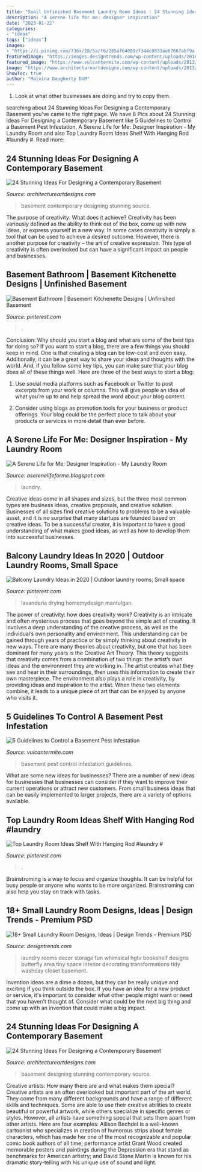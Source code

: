 ```yaml
---
title: "Small Unfinished Basement Laundry Room Ideas : 24 Stunning Ideas For Designing A Contemporary Basement"
description: "A serene life for me: designer inspiration"
date: "2023-01-22"
categories:
- "ideas"
tags: ["ideas"]
images:
- "https://i.pinimg.com/736x/28/5a/f6/285af64089cf344c0833ae67667abf9a.jpg"
featuredImage: "https://images.designtrends.com/wp-content/uploads/2016/10/04201231/Small-Laundry-Room-Wall-Decor-.jpeg"
featured_image: "https://www.vulcantermite.com/wp-content/uploads/2013/01/basement.jpg"
image: "https://www.architectureartdesigns.com/wp-content/uploads/2013/09/1429-630x415.jpg"
ShowToc: true
author: "Malvina Daugherty DVM"
---
```



1. Look at what other businesses are doing and try to copy them.

	

		
searching about 24 Stunning Ideas For Designing a Contemporary Basement you've came to the right page. We have 8 Pics about 24 Stunning Ideas For Designing a Contemporary Basement like 5 Guidelines to Control a Basement Pest Infestation, A Serene Life for Me: Designer Inspiration - My Laundry Room and also Top Laundry Room Ideas Shelf With Hanging Rod #laundry #. Read more:
		
    
## 24 Stunning Ideas For Designing A Contemporary Basement

<img loading=lazy src="https://www.architectureartdesigns.com/wp-content/uploads/2013/09/1429-630x415.jpg" onerror="this.onerror=null;this.src='https://tse4.mm.bing.net/th?id=OIP.adEu377n8ACWfbSa3Q4PyQEsDF&amp;pid=15.1';" alt="24 Stunning Ideas For Designing a Contemporary Basement">

_Source: architectureartdesigns.com_

>basement contemporary designing stunning source. 

	

The purpose of creativity: What does it achieve?
Creativity has been variously defined as the ability to think out of the box, come up with new ideas, or express yourself in a new way. In some cases creativity is simply a tool that can be used to achieve a desired outcome. However, there is another purpose for creativity – the art of creative expression. This type of creativity is often overlooked but can have a significant impact on people and businesses.

    
## Basement Bathroom | Basement Kitchenette Designs | Unfinished Basement

<img loading=lazy src="https://i.pinimg.com/736x/28/5a/f6/285af64089cf344c0833ae67667abf9a.jpg" onerror="this.onerror=null;this.src='https://tse4.mm.bing.net/th?id=OIP.2jpjbKIx-r9hyvnVtWaNZQHaMt&amp;pid=15.1';" alt="Basement Bathroom | Basement Kitchenette Designs | Unfinished Basement">

_Source: pinterest.com_

>. 

	

Conclusion: Why should you start a blog and what are some of the best tips for doing so?
If you want to start a blog, there are a few things you should keep in mind. One is that creating a blog can be low-cost and even easy. Additionally, it can be a great way to share your ideas and thoughts with the world. And, if you follow some key tips, you can make sure that your blog does all of these things well. Here are three of the best ways to start a blog:
1. Use social media platforms such as Facebook or Twitter to post excerpts from your work or columns. This will give people an idea of what you’re up to and help spread the word about your blog content.

2. Consider using blogs as promotion tools for your business or product offerings. Your blog could be the perfect place to talk about your products or services in more detail than ever before.

    
## A Serene Life For Me: Designer Inspiration - My Laundry Room

<img loading=lazy src="http://3.bp.blogspot.com/-E0_D_DldLDY/Tuylqvd8ugI/AAAAAAAAB38/V32B4nfo56E/w1200-h630-p-k-no-nu/laundryroom1.jpg" onerror="this.onerror=null;this.src='https://tse2.mm.bing.net/th?id=OIP.BqOMEI_0zPPrtlUp8QMmtQAAAA&amp;pid=15.1';" alt="A Serene Life for Me: Designer Inspiration - My Laundry Room">

_Source: aserenelifeforme.blogspot.com_

>laundry. 

	

Creative ideas come in all shapes and sizes, but the three most common types are business ideas, creative proposals, and creative solution. Businesses of all sizes find creative solutions to problems to be a valuable asset, and it is no surprise that many startups are founded based on creative ideas. To be a successful creator, it is important to have a good understanding of what makes good ideas, as well as how to develop them into successful businesses.

    
## Balcony Laundry Ideas In 2020 | Outdoor Laundry Rooms, Small Space

<img loading=lazy src="https://i.pinimg.com/736x/68/ff/f0/68fff083f2ae80afaf976123873d690b.jpg" onerror="this.onerror=null;this.src='https://tse2.mm.bing.net/th?id=OIP.d5PxdX3IpWzMGeY7qV85JwHaKx&amp;pid=15.1';" alt="Balcony Laundry Ideas in 2020 | Outdoor laundry rooms, Small space">

_Source: pinterest.com_

>lavanderia drying homemydesign mantulgan. 

	

The power of creativity: how does creativity work?
Creativity is an intricate and often mysterious process that goes beyond the simple act of creating. It involves a deep understanding of the creative process, as well as the individual’s own personality and environment. This understanding can be gained through years of practice or by simply thinking about creativity in new ways.
There are many theories about creativity, but one that has been dominant for many years is the Creative Art Theory. This theory suggests that creativity comes from a combination of two things: the artist’s own ideas and the environment they are working in. The artist creates what they see and hear in their surroundings, then uses this information to create their own masterpiece. The environment also plays a role in creativity, by providing ideas and inspiration to the artist. When these two elements combine, it leads to a unique piece of art that can be enjoyed by anyone who visits it.

    
## 5 Guidelines To Control A Basement Pest Infestation

<img loading=lazy src="https://www.vulcantermite.com/wp-content/uploads/2013/01/basement.jpg" onerror="this.onerror=null;this.src='https://tse2.mm.bing.net/th?id=OIP.fvTGsVc_ENlu5SrAGtmH5wHaE8&amp;pid=15.1';" alt="5 Guidelines to Control a Basement Pest Infestation">

_Source: vulcantermite.com_

>basement pest control infestation guidelines. 

	

What are some new ideas for businesses?
There are a number of new ideas for businesses that businesses can consider if they want to improve their current operations or attract new customers. From small business ideas that can be easily implemented to larger projects, there are a variety of options available.

    
## Top Laundry Room Ideas Shelf With Hanging Rod #laundry #

<img loading=lazy src="https://i.pinimg.com/736x/7b/54/ef/7b54ef62adee44a9d1aa29a454768a99.jpg" onerror="this.onerror=null;this.src='https://tse4.mm.bing.net/th?id=OIP.0SmmayMwcHe7i6OgnOobDAHaJ3&amp;pid=15.1';" alt="Top Laundry Room Ideas Shelf With Hanging Rod #laundry #">

_Source: pinterest.com_

>. 

	

Brainstroming is a way to focus and organize thoughts. It can be helpful for busy people or anyone who wants to be more organized. Brainstroming can also help you stay on track with tasks.

    
## 18+ Small Laundry Room Designs, Ideas | Design Trends - Premium PSD

<img loading=lazy src="https://images.designtrends.com/wp-content/uploads/2016/10/04201231/Small-Laundry-Room-Wall-Decor-.jpeg" onerror="this.onerror=null;this.src='https://tse1.mm.bing.net/th?id=OIP.pkixzXDayhzpKVEiT9G5pwHaJ3&amp;pid=15.1';" alt="18+ Small Laundry Room Designs, Ideas | Design Trends - Premium PSD">

_Source: designtrends.com_

>laundry rooms decor storage fun whimsical hgtv bookshelf designs butterfly area tiny space interior decorating transformations tidy washday closet basement. 

	

Invention ideas are a dime a dozen, but they can be really unique and exciting if you think outside the box. If you have an idea for a new product or service, it's important to consider what other people might want or need that you haven't thought of. Consider what could be the next big thing and come up with an invention that could make a big impact.

    
## 24 Stunning Ideas For Designing A Contemporary Basement

<img loading=lazy src="https://www.architectureartdesigns.com/wp-content/uploads/2013/09/2419-630x419.jpg" onerror="this.onerror=null;this.src='https://tse3.mm.bing.net/th?id=OIP.T8UMOe-7n1Kw4XUVH4dZmgHaE7&amp;pid=15.1';" alt="24 Stunning Ideas For Designing a Contemporary Basement">

_Source: architectureartdesigns.com_

>basement designing stunning contemporary source. 

	

Creative artists: How many there are and what makes them special?
Creative artists are an often overlooked but important part of the art world. They come from many different backgrounds and have a range of different skills and techniques. Some are able to use their creative abilities to create beautiful or powerful artwork, while others specialize in specific genres or styles. However, all artists have something special that sets them apart from other artists. Here are four examples: 
Allison Bechdel is a well-known cartoonist who specializes in creation of humorous strips about female characters, which has made her one of the most recognizable and popular comic book authors of all time; performance artist Grant Wood created memorable posters and paintings during the Depression era that stand as benchmarks for American artistry; and David Stone Martin is known for his dramatic story-telling with his unique use of sound and light.


